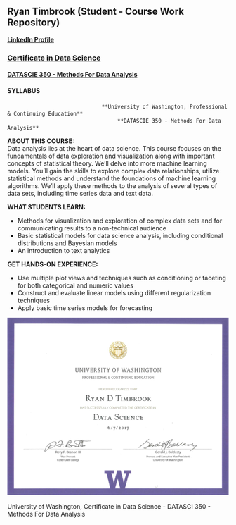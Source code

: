 ## Ryan Timbrook (Student - Course Work Repository)
**[LinkedIn Profile](https://www.linkedin.com/in/ryantimbrook/)**
### [Certificate in Data Science](https://www.pce.uw.edu/certificates/data-science)
#### [DATASCIE 350 - Methods For Data Analysis](https://www.pce.uw.edu/courses/data-science-methods-for-data-analysis)
#### SYLLABUS

                                  **University of Washington, Professional & Continuing Education**
                                       **DATASCIE 350 - Methods For Data Analysis**     

**ABOUT THIS COURSE:** <br>
Data analysis lies at the heart of data science. This course focuses on the fundamentals of data exploration and visualization along with important concepts of statistical theory. We’ll delve into more machine learning models. You’ll gain the skills to explore complex data relationships, utilize statistical methods and understand the foundations of machine learning algorithms. We’ll apply these methods to the analysis of several types of data sets, including time series data and text data.

**WHAT STUDENTS LEARN:**
* Methods for visualization and exploration of complex data sets and for communicating results to a non-technical audience
* Basic statistical models for data science analysis, including conditional distributions and Bayesian models
* An introduction to text analytics

**GET HANDS-ON EXPERIENCE:**
* Use multiple plot views and techniques such as  conditioning or faceting for both categorical and numeric values
* Construct and evaluate linear models using different regularization techniques
* Apply basic time series models for forecasting

   
   
![UW_DS_Certificate](./images/RyanTimbrook_UWDataScience_Certificate.png)


University of Washington, Certificate in Data Science - DATASCI 350 - Methods For Data Analysis

